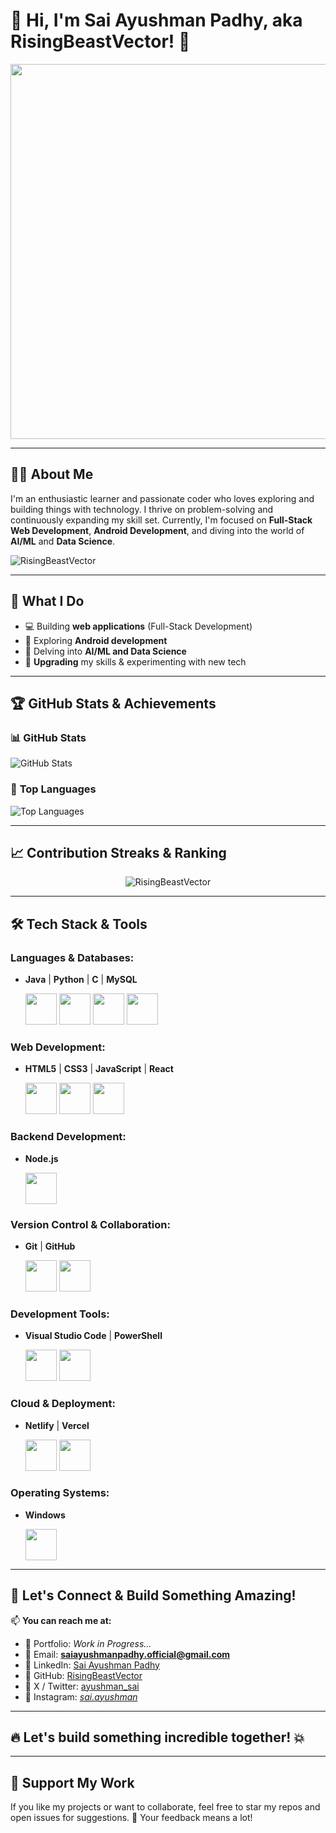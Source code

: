 # 👋 Hi, I'm **Sai Ayushman Padhy**, aka **RisingBeastVector**! 🚀

<p align="center">
  <img src="https://media.giphy.com/media/qgQUggAC3Pfv687qPC/giphy.gif" width="600";" />
</p>

---

## 🧑‍💻 **About Me**

I'm an enthusiastic learner and passionate coder who loves exploring and building things with technology. I thrive on problem-solving and continuously expanding my skill set. Currently, I'm focused on **Full-Stack Web Development**, **Android Development**, and diving into the world of **AI/ML** and **Data Science**.

<p align="left"> <img src="https://komarev.com/ghpvc/?username=RisingBeastVectorr&label=Profile%20views&color=0e75b6&style=flat" alt="RisingBeastVector" /> </p>

---

## 🌱 **What I Do**  
- 💻 Building **web applications** (Full-Stack Development)
- 📱 Exploring **Android development**
- 🤖 Delving into **AI/ML and Data Science**
- 🔧 **Upgrading** my skills & experimenting with new tech

---

## 🏆 **GitHub Stats & Achievements**

### 📊 **GitHub Stats**
![GitHub Stats](https://github-readme-stats.vercel.app/api?username=RisingBeastVector&show_icons=true&theme=radical&count_private=true)

### 🌟 **Top Languages**
![Top Languages](https://github-readme-stats.vercel.app/api/top-langs/?username=RisingBeastVector&layout=compact&theme=radical)

---

## 📈 **Contribution Streaks & Ranking**

<p align="center" >
  <img src="https://github-readme-streak-stats.herokuapp.com/?user=RisingBeastVector&theme=outrun" alt="RisingBeastVector" />
</p>

---

## 🛠️ Tech Stack & Tools

### **Languages & Databases:**
- **Java**  |  **Python**  |  **C**  |  **MySQL** 
  <p>
    <img src="https://cdn.jsdelivr.net/gh/devicons/devicon/icons/java/java-original.svg" width="50" height="50" /> 
    <img src="https://cdn.jsdelivr.net/gh/devicons/devicon/icons/python/python-original.svg" width="50" height="50" />  
    <img src="https://cdn.jsdelivr.net/gh/devicons/devicon/icons/c/c-original.svg" width="50" height="50" />  
    <img src="https://cdn.jsdelivr.net/gh/devicons/devicon/icons/mysql/mysql-original.svg" width="50" height="50" /> 
  </p>

  
### **Web Development:**
- **HTML5**  |  **CSS3**  |  **JavaScript**  |  **React**
  <p>
    <img src="https://cdn.jsdelivr.net/gh/devicons/devicon/icons/html5/html5-original.svg" width="50" height="50" />  
    <img src="https://cdn.jsdelivr.net/gh/devicons/devicon/icons/css3/css3-original.svg" width="50" height="50" />  
    <img src="https://cdn.jsdelivr.net/gh/devicons/devicon/icons/javascript/javascript-original.svg" width="50" height="50" />  
  </p>


### **Backend Development:**
- **Node.js** 
  <p>
    <img src="https://cdn.jsdelivr.net/gh/devicons/devicon/icons/nodejs/nodejs-original.svg" width="50" height="50" />  
  </p>

  
### **Version Control & Collaboration:**
- **Git**  |  **GitHub** 
  <p>
    <img src="https://cdn.jsdelivr.net/gh/devicons/devicon/icons/git/git-original.svg" width="50" height="50" />  
    <img src="https://cdn.jsdelivr.net/gh/devicons/devicon/icons/github/github-original.svg" width="50" height="50" />  
  </p>
   

### **Development Tools:**
- **Visual Studio Code**  |  **PowerShell**
  <p>
    <img src="https://cdn.jsdelivr.net/gh/devicons/devicon@latest/icons/vscode/vscode-original.svg" width="50" height="50" />  
    <img src="https://cdn.jsdelivr.net/gh/devicons/devicon@latest/icons/powershell/powershell-original.svg" width="50" height="50" />
  </p>
  

### **Cloud & Deployment:**
- **Netlify**  |  **Vercel**
  <p>  
    <img src="https://cdn.jsdelivr.net/gh/devicons/devicon/icons/netlify/netlify-original.svg" width="50" height="50" /> 
    <img src="https://cdn.jsdelivr.net/gh/devicons/devicon@latest/icons/vercel/vercel-original.svg" width="50" height="50" />
  </p>
  

### **Operating Systems:**
- **Windows**
  <p>
    <img src="https://cdn.jsdelivr.net/gh/devicons/devicon/icons/windows8/windows8-original.svg" width="50" height="50" />  
  </p>

---

## 💬 **Let's Connect & Build Something Amazing!**

📫 **You can reach me at:**  
- 📌 Portfolio:   *Work in Progress...*
- 📌 Email:       **saiayushmanpadhy.official@gmail.com**
- 📌 LinkedIn:    [Sai Ayushman Padhy](www.linkedin.com/in/sai-ayushman-padhy)
- 📌 GitHub:      [RisingBeastVector](https://github.com/RisingBeastVector) 
- 📌 X / Twitter: [ayushman_sai](https://x.com/ayushman_sai?t=SqseBv9ThAgPkhSAeZL9Qw&s=09)
- 📌 Instagram:   [_sai.ayushman_](https://www.instagram.com/_sai.ayushman_?igsh=YjNpdnhiMmR2Nmdu)
 
---

## 🔥 Let's build something incredible together! 💥

---

## 🌟 **Support My Work**
If you like my projects or want to collaborate, feel free to star my repos and open issues for suggestions. 💬 Your feedback means a lot!  
